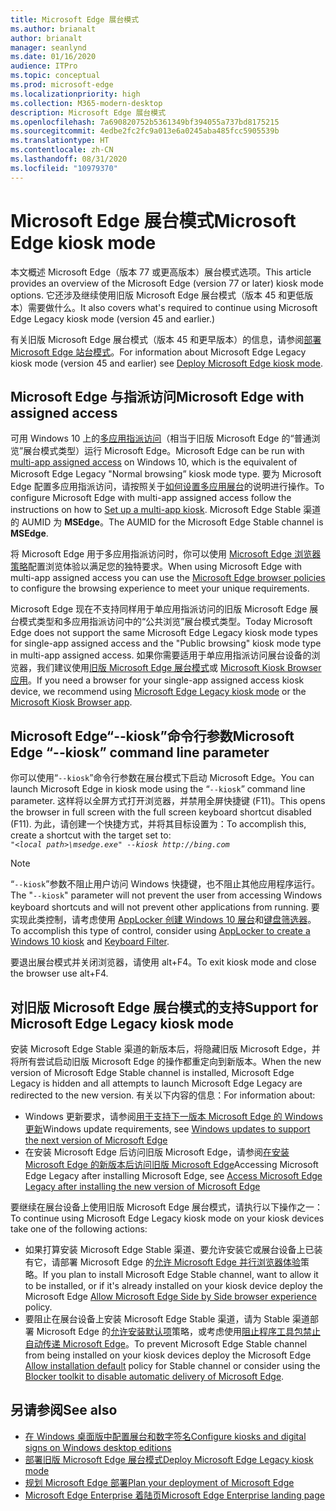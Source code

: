 ```yaml
---
title: Microsoft Edge 展台模式
ms.author: brianalt
author: brianalt
manager: seanlynd
ms.date: 01/16/2020
audience: ITPro
ms.topic: conceptual
ms.prod: microsoft-edge
ms.localizationpriority: high
ms.collection: M365-modern-desktop
description: Microsoft Edge 展台模式
ms.openlocfilehash: 7a690820752b5361349bf394055a737bd8175215
ms.sourcegitcommit: 4edbe2fc2fc9a013e6a0245aba485fcc5905539b
ms.translationtype: HT
ms.contentlocale: zh-CN
ms.lasthandoff: 08/31/2020
ms.locfileid: "10979370"
---
```

# <span data-ttu-id="21916-103">Microsoft Edge 展台模式</span><span class="sxs-lookup"><span data-stu-id="21916-103">Microsoft Edge kiosk mode</span></span>

<span data-ttu-id="21916-104">本文概述 Microsoft Edge（版本 77 或更高版本）展台模式选项。</span><span class="sxs-lookup"><span data-stu-id="21916-104">This article provides an overview of the Microsoft Edge (version 77 or later) kiosk mode options.</span></span> <span data-ttu-id="21916-105">它还涉及继续使用旧版 Microsoft Edge 展台模式（版本 45 和更低版本）需要做什么。</span><span class="sxs-lookup"><span data-stu-id="21916-105">It also covers what's required to continue using Microsoft Edge Legacy kiosk mode (version 45 and earlier.)</span></span>

<span data-ttu-id="21916-106">有关旧版 Microsoft Edge 展台模式（版本 45 和更早版本）的信息，请参阅[部署 Microsoft Edge 站台模式](https://aka.ms/edgekioskmode)。</span><span class="sxs-lookup"><span data-stu-id="21916-106">For information about Microsoft Edge Legacy kiosk mode (version 45 and earlier) see [Deploy Microsoft Edge kiosk mode](https://aka.ms/edgekioskmode).</span></span>

## <span data-ttu-id="21916-107">Microsoft Edge 与指派访问</span><span class="sxs-lookup"><span data-stu-id="21916-107">Microsoft Edge with assigned access</span></span>

<span data-ttu-id="21916-108">可用 Windows 10 上的[多应用指派访问](https://docs.microsoft.com/windows/configuration/lock-down-windows-10-to-specific-apps)（相当于旧版 Microsoft Edge 的“普通浏览”展台模式类型）运行 Microsoft Edge。</span><span class="sxs-lookup"><span data-stu-id="21916-108">Microsoft Edge can be run with [multi-app assigned access](https://docs.microsoft.com/windows/configuration/lock-down-windows-10-to-specific-apps) on Windows 10, which is the equivalent of Microsoft Edge Legacy "Normal browsing” kiosk mode type.</span></span> <span data-ttu-id="21916-109">要为 Microsoft Edge 配置多应用指派访问，请按照关于[如何设置多应用展台](https://docs.microsoft.com/windows/configuration/lock-down-windows-10-to-specific-apps)的说明进行操作。</span><span class="sxs-lookup"><span data-stu-id="21916-109">To configure Microsoft Edge with multi-app assigned access follow the instructions on how to [Set up a multi-app kiosk](https://docs.microsoft.com/windows/configuration/lock-down-windows-10-to-specific-apps).</span></span> <span data-ttu-id="21916-110">Microsoft Edge Stable 渠道的 AUMID 为 **MSEdge**。</span><span class="sxs-lookup"><span data-stu-id="21916-110">The AUMID for the Microsoft Edge Stable channel is **MSEdge**.</span></span>

<span data-ttu-id="21916-111">将 Microsoft Edge 用于多应用指派访问时，你可以使用 [Microsoft Edge 浏览器策略](microsoft-edge-policies.md)配置浏览体验以满足您的独特要求。</span><span class="sxs-lookup"><span data-stu-id="21916-111">When using Microsoft Edge with multi-app assigned access you can use the [Microsoft Edge browser policies](microsoft-edge-policies.md) to configure the browsing experience to meet your unique requirements.</span></span>

<span data-ttu-id="21916-112">Microsoft Edge 现在不支持同样用于单应用指派访问的旧版 Microsoft Edge 展台模式类型和多应用指派访问中的“公共浏览”展台模式类型。</span><span class="sxs-lookup"><span data-stu-id="21916-112">Today Microsoft Edge does not support the same Microsoft Edge Legacy kiosk mode types for single-app assigned access and the "Public browsing" kiosk mode type in multi-app assigned access.</span></span> <span data-ttu-id="21916-113">如果你需要适用于单应用指派访问展台设备的浏览器，我们建议使用[旧版 Microsoft Edge 展台模式](https://aka.ms/edgekioskmode)或 [Microsoft Kiosk Browser 应用](https://www.microsoft.com/p/kiosk-browser/9ngb5s5xg2kp?activetab=pivot:overviewtab)。</span><span class="sxs-lookup"><span data-stu-id="21916-113">If you need a browser for your single-app assigned access kiosk device, we recommend using [Microsoft Edge Legacy kiosk mode](https://aka.ms/edgekioskmode) or the [Microsoft Kiosk Browser app](https://www.microsoft.com/p/kiosk-browser/9ngb5s5xg2kp?activetab=pivot:overviewtab).</span></span> 

## <span data-ttu-id="21916-114">Microsoft Edge“--kiosk”命令行参数</span><span class="sxs-lookup"><span data-stu-id="21916-114">Microsoft Edge “--kiosk” command line parameter</span></span>

<span data-ttu-id="21916-115">你可以使用“`--kiosk`”命令行参数在展台模式下启动 Microsoft Edge。</span><span class="sxs-lookup"><span data-stu-id="21916-115">You can launch Microsoft Edge in kiosk mode using the “`--kiosk`” command line parameter.</span></span> <span data-ttu-id="21916-116">这样将以全屏方式打开浏览器，并禁用全屏快捷键 (F11)。</span><span class="sxs-lookup"><span data-stu-id="21916-116">This opens the browser in full screen with the full screen keyboard shortcut disabled (F11).</span></span> <span data-ttu-id="21916-117">为此，请创建一个快捷方式，并将其目标设置为：</span><span class="sxs-lookup"><span data-stu-id="21916-117">To accomplish this, create a shortcut with the target set to:</span></span><br>
*`"<local path>\msedge.exe" --kiosk http://bing.com`*

> [!NOTE]
> <span data-ttu-id="21916-118">“`--kiosk`”参数不阻止用户访问 Windows 快捷键，也不阻止其他应用程序运行。</span><span class="sxs-lookup"><span data-stu-id="21916-118">The "`--kiosk`" parameter will not prevent the user from accessing Windows keyboard shortcuts and will not prevent other applications from running.</span></span> <span data-ttu-id="21916-119">要实现此类控制，请考虑使用 [AppLocker 创建 Windows 10 展台](https://docs.microsoft.com/windows/configuration/lock-down-windows-10-applocker)和[键盘筛选器](https://docs.microsoft.com/windows-hardware/customize/enterprise/keyboardfilter)。</span><span class="sxs-lookup"><span data-stu-id="21916-119">To accomplish this type of control, consider using [AppLocker to create a Windows 10 kiosk](https://docs.microsoft.com/windows/configuration/lock-down-windows-10-applocker) and [Keyboard Filter](https://docs.microsoft.com/windows-hardware/customize/enterprise/keyboardfilter).</span></span>

<span data-ttu-id="21916-120">要退出展台模式并关闭浏览器，请使用 alt+F4。</span><span class="sxs-lookup"><span data-stu-id="21916-120">To exit kiosk mode and close the browser use alt+F4.</span></span>

## <span data-ttu-id="21916-121">对旧版 Microsoft Edge 展台模式的支持</span><span class="sxs-lookup"><span data-stu-id="21916-121">Support for Microsoft Edge Legacy kiosk mode</span></span>

<span data-ttu-id="21916-122">安装 Microsoft Edge Stable 渠道的新版本后，将隐藏旧版 Microsoft Edge，并将所有尝试启动旧版 Microsoft Edge 的操作都重定向到新版本。</span><span class="sxs-lookup"><span data-stu-id="21916-122">When the new version of Microsoft Edge Stable channel is installed, Microsoft Edge Legacy is hidden and all attempts to launch Microsoft Edge Legacy are redirected to the new version.</span></span> <span data-ttu-id="21916-123">有关以下内容的信息：</span><span class="sxs-lookup"><span data-stu-id="21916-123">For information about:</span></span>

- <span data-ttu-id="21916-124">Windows 更新要求，请参阅[用于支持下一版本 Microsoft Edge 的 Windows 更新](microsoft-edge-sysupdate-windows-updates.md)</span><span class="sxs-lookup"><span data-stu-id="21916-124">Windows update requirements, see [Windows updates to support the next version of Microsoft Edge](microsoft-edge-sysupdate-windows-updates.md)</span></span> 
- <span data-ttu-id="21916-125">在安装 Microsoft Edge 后访问旧版 Microsoft Edge，请参阅[在安装 Microsoft Edge 的新版本后访问旧版 Microsoft Edge](microsoft-edge-sysupdate-access-old-edge.md)</span><span class="sxs-lookup"><span data-stu-id="21916-125">Accessing Microsoft Edge Legacy after installing Microsoft Edge,  see [Access Microsoft Edge Legacy after installing the new version of Microsoft Edge](microsoft-edge-sysupdate-access-old-edge.md)</span></span>
 
<span data-ttu-id="21916-126">要继续在展台设备上使用旧版 Microsoft Edge 展台模式，请执行以下操作之一：</span><span class="sxs-lookup"><span data-stu-id="21916-126">To continue using Microsoft Edge Legacy kiosk mode on your kiosk devices take one of the following actions:</span></span> 

- <span data-ttu-id="21916-127">如果打算安装 Microsoft Edge Stable 渠道、要允许安装它或展台设备上已装有它，请部署 Microsoft Edge 的[允许 Microsoft Edge 并行浏览器体验](https://docs.microsoft.com/deployedge/microsoft-edge-update-policies#allowsxs)策略。</span><span class="sxs-lookup"><span data-stu-id="21916-127">If you plan to install Microsoft Edge Stable channel, want to allow it to be installed, or if it's already installed on your kiosk device deploy the Microsoft Edge [Allow Microsoft Edge Side by Side browser experience](https://docs.microsoft.com/deployedge/microsoft-edge-update-policies#allowsxs) policy.</span></span>
- <span data-ttu-id="21916-128">要阻止在展台设备上安装 Microsoft Edge Stable 渠道，请为 Stable 渠道部署 Microsoft Edge 的[允许安装默认项](https://docs.microsoft.com/deployedge/microsoft-edge-update-policies#allow-installation-default)策略，或考虑使用[阻止程序工具包禁止自动传递 Microsoft Edge](microsoft-edge-blocker-toolkit.md)。</span><span class="sxs-lookup"><span data-stu-id="21916-128">To prevent Microsoft Edge Stable channel from being installed on your kiosk devices deploy the Microsoft Edge [Allow installation default](https://docs.microsoft.com/deployedge/microsoft-edge-update-policies#allow-installation-default) policy for Stable channel or consider using the [Blocker toolkit to disable automatic delivery of Microsoft Edge](microsoft-edge-blocker-toolkit.md).</span></span> 

## <span data-ttu-id="21916-129">另请参阅</span><span class="sxs-lookup"><span data-stu-id="21916-129">See also</span></span>

- [<span data-ttu-id="21916-130">在 Windows 桌面版中配置展台和数字签名</span><span class="sxs-lookup"><span data-stu-id="21916-130">Configure kiosks and digital signs on Windows desktop editions</span></span>](https://docs.microsoft.com/windows/configuration/kiosk-methods)
- [<span data-ttu-id="21916-131">部署旧版 Microsoft Edge 展台模式</span><span class="sxs-lookup"><span data-stu-id="21916-131">Deploy Microsoft Edge Legacy kiosk mode</span></span>](https://aka.ms/edgekioskmode) 
- [<span data-ttu-id="21916-132">规划 Microsoft Edge 部署</span><span class="sxs-lookup"><span data-stu-id="21916-132">Plan your deployment of Microsoft Edge</span></span>](deploy-edge-plan-deployment.md)
- [<span data-ttu-id="21916-133">Microsoft Edge Enterprise 着陆页</span><span class="sxs-lookup"><span data-stu-id="21916-133">Microsoft Edge Enterprise landing page</span></span>](https://aka.ms/EdgeEnterprise)
